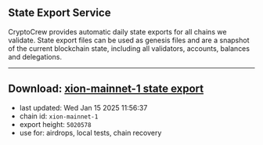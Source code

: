 ## State Export Service
CryptoCrew provides automatic daily state exports for all chains we validate. State export files can be used as genesis files and are a snapshot of the current blockchain state, including all validators, accounts, balances and delegations.

---
**Download: [xion-mainnet-1 state export](https://dl-eu2.ccvalidators.com/SERVICE/xion/xion-mainnet-1_export_5020578.json)**
---

- last updated: Wed Jan 15 2025 11:56:37
- chain id: `xion-mainnet-1`
- export height: `5020578`
- use for: airdrops, local tests, chain recovery
